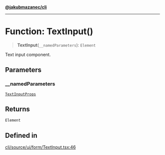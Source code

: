 [**@jakubmazanec/cli**](../README.md)

---

# Function: TextInput()

> **TextInput**(`__namedParameters`): `Element`

Text input component.

## Parameters

### \_\_namedParameters

[`TextInputProps`](../type-aliases/TextInputProps.md)

## Returns

`Element`

## Defined in

[cli/source/ui/form/TextInput.tsx:46](https://github.com/jakubmazanec/tools/blob/0633c96618f3c6692ade528aee0f27ac091468a5/packages/cli/source/ui/form/TextInput.tsx#L46)

